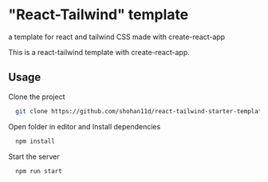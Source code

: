 #  "React-Tailwind" template
a template for react and tailwind CSS made with create-react-app

This is a  react-tailwind template with create-react-app.

## Usage
Clone the project

```bash
  git clone https://github.com/shohan11d/react-tailwind-starter-template.git
  ```
Open folder in editor and Install dependencies

```bash
  npm install
```

Start the server

```bash
  npm run start
```
